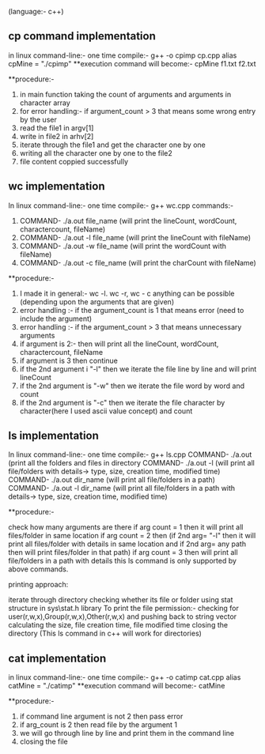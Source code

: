 (language:- c++)

cp command implementation
----------------------------
in linux command-line:-
one time compile:- g++ -o cpimp cp.cpp
alias cpMine = "./cpimp"
**execution command will become:-  cpMine f1.txt f2.txt

**procedure:-
1. in main function taking the count of arguments and arguments in character array
2. for error handling:- if argument_count > 3 that means some wrong entry by the user
3. read the file1 in argv[1]
4. write in file2 in arhv[2]
5. iterate through the file1 and get the character one by one
6. writing all the character one by one to the file2
7. file content coppied successfully

wc implementation
-------------------
In linux command-line:- one time compile:- g++ wc.cpp 
commands:-
1. COMMAND-  ./a.out file_name  (will print the lineCount, wordCount, charactercount, fileName)
2. COMMAND-  ./a.out -l file_name (will print the lineCount with fileName)
3. COMMAND-  ./a.out -w file_name (will print the wordCount with fileName)
4. COMMAND-  ./a.out -c file_name (will print the charCount with fileName)

**procedure:-

1. I made it in general:- wc -l. wc -r, wc - c anything can be possible (depending upon the arguments that are given)
2. error handling :- if the argument_count is 1 that means error (need to include the argument)
3. error handling :- if the argument_count > 3 that means unnecessary arguments
4. if argument is 2:- then will print all the lineCount, wordCount, charactercount, fileName
5. if argument is 3 then continue
6. if the 2nd argument i "-l" then we iterate the file line by line and will print lineCount
7. if the 2nd argument is "-w" then we iterate the file word by word and count
8. if the 2nd argument is "-c" then we iterate the file character by character(here I used ascii value concept) and count


ls implementation
-------------------
In linux command-line:- one time compile:- g++ ls.cpp COMMAND- ./a.out (print all the folders and files in directory COMMAND- ./a.out -l (will print all file/folders with details-> type, size, creation time, modified time) COMMAND- ./a.out dir_name (will print all file/folders in a path) COMMAND- ./a.out -l dir_name (will print all file/folders in a path with details-> type, size, creation time, modified time)

**procedure:-

check how many arguments are there
if arg count = 1 then it will print all files/folder in same location
if arg count = 2 then (if 2nd arg= "-l" then it will print all files/folder with details in same location and if 2nd arg= any path then will print files/folder in that path)
if arg count = 3 then will print all file/folders in a path with details
this ls command is only supported by above commands.

printing approach:

iterate through directory
checking whether its file or folder using stat structure in sys\stat.h library
To print the file permission:- checking for user(r,w,x),Group(r,w,x),Other(r,w,x) and pushing back to string vector
calculating the size, file creation time, file modified time
closing the directory
(This ls command in c++ will work for directories)

cat implementation
-------------------
in linux command-line:-
one time compile:- g++ -o catimp cat.cpp
alias catMine = "./catimp"
**execution command will become:-  catMine

**procedure:-
1. if command line argument is not 2 then pass error
2. if arg_count is 2 then read file by the argument 1
3. we will go through line by line and print them in the command line
4. closing the file
